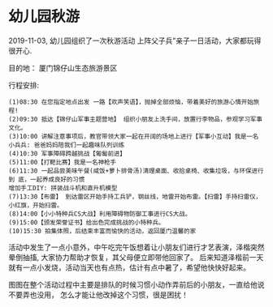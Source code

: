 <!---
markmeta_author: wongoo
markmeta_date: 2019-11-03
markmeta_title: 秋游
markmeta_categories: 记录
markmeta_tags: 书图,成长
-->

# 幼儿园秋游

2019-11-03, 幼儿园组织了一次秋游活动 上阵父子兵”亲子一日活动，大家都玩得很开心.

目的地： 厦门锦仔山生态旅游景区

行程安排:
```
(1)08:30 在您指定地点出发 一路【欢声笑语】，抛掉全部烦恼，带着美好的旅游心情开始旅程! 
(2)09:30 抵达【锦仔山军事主题营地】 组织小朋友上洗手间，放置行李物品，参观学习军事文化。 
(3)10:00 讲解注意事项后，教官带领大家一起在开阔的场地上进行【军事小互动】我是一名小兵兵: 爸爸妈妈陪我们一起趣味队列训练
(4)10:30 军事障碍跨越挑战【匍匐前进】
(5)11:00【打靶比赛】我是一名神枪手
(6)11:30 一起品尝美味午餐(咸饭+萝卜排骨汤)清理桌面、收拾桌椅、收集垃圾，与环保进行到 底，一起养成良好的习惯
增加手工DIY: 拼装战斗机和直升机模型
(7)13:30【布雷】 到达雷区开始手持工兵铲，钢丝线，地雷开始布雷。【扫雷】手持扫雷仪，小红旗，开始扫雷。 
(8)14:00【小小特种兵CS大战】利用障碍物防御工事进行CS大战。 
(9)15:00【颁发荣誉证书】给出色完成挑战的小特种兵。 
(10)15:30 拍集体照，后结束丰富而愉快的活动，返回厦门温馨的家
```

活动中发生了一点小意外，中午吃完午饭想着让小朋友们进行才艺表演，泽楷突然晕倒抽搐, 大家协力帮助才恢复，其父母便立即带他回家了。
后来知道泽楷前一天就有一点小发烧，活动当天也有点热，估计有点中暑了，希望他快快好起来。

图图在整个活动过程中主要是排队的时候习惯小动作弄前后的小朋友，一直给他说不要弄也没用， 怎么才能让他改掉这个习惯，很是困扰！







